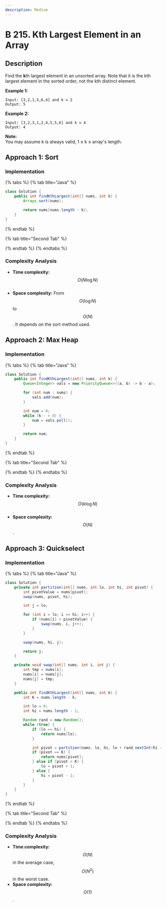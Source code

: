 ```yaml
---
description: Medium
---
```


# B 215. Kth Largest Element in an Array

## Description

Find the **k**th largest element in an unsorted array. Note that it is the kth largest element in the sorted order, not the kth distinct element.

**Example 1:**

```text
Input: [3,2,1,5,6,4] and k = 2
Output: 5
```

**Example 2:**

```text
Input: [3,2,3,1,2,4,5,5,6] and k = 4
Output: 4
```

**Note:**   
You may assume k is always valid, 1 ≤ k ≤ array's length.

## Approach 1: Sort

### Implementation

{% tabs %}
{% tab title="Java" %}
```java
class Solution {
    public int findKthLargest(int[] nums, int k) {
        Arrays.sort(nums);

        return nums[nums.length - k];
    }
}
```
{% endtab %}

{% tab title="Second Tab" %}

{% endtab %}
{% endtabs %}

### Complexity Analysis

* **Time complexity:** $$O(N\log{N})$$.
* **Space complexity:** From $$O(\log{N})$$ to $$O(N)$$. It depends on the sort method used.

## Approach 2: Max Heap

### Implementation

{% tabs %}
{% tab title="Java" %}
```java
class Solution {
    public int findKthLargest(int[] nums, int k) {
        Queue<Integer> vals = new PriorityQueue<>((a, b) -> b - a);

        for (int num : nums) {
            vals.add(num);
        }

        int num = 0;
        while (k-- > 0) {
            num = vals.poll();
        }

        return num;
    }
}
```
{% endtab %}

{% tab title="Second Tab" %}

{% endtab %}
{% endtabs %}

### Complexity Analysis

* **Time complexity:** $$O(k\log{N})$$.
* **Space complexity:** $$O(N)$$.

## Approach 3: Quickselect

### Implementation

{% tabs %}
{% tab title="Java" %}
```java
class Solution {
    private int partition(int[] nums, int lo, int hi, int pivot) {
        int pivotValue = nums[pivot];
        swap(nums, pivot, hi);

        int j = lo;

        for (int i = lo; i <= hi; i++) {
            if (nums[i] < pivotValue) {
                swap(nums, i, j++);
            }
        }

        swap(nums, hi, j);

        return j;
    }

    private void swap(int[] nums, int i, int j) {
        int tmp = nums[i];
        nums[i] = nums[j];
        nums[j] = tmp;
    }

    public int findKthLargest(int[] nums, int k) {
        int K = nums.length - k;

        int lo = 0;
        int hi = nums.length - 1;

        Random rand = new Random();
        while (true) {
            if (lo == hi) {
                return nums[lo];
            }

            int pivot = partition(nums, lo, hi, lo + rand.nextInt(hi - lo));
            if (pivot == K) {
                return nums[pivot];
            } else if (pivot < K) {
                lo = pivot + 1;
            } else {
                hi = pivot - 1;
            }
        }
    }
}
```
{% endtab %}

{% tab title="Second Tab" %}

{% endtab %}
{% endtabs %}

### Complexity Analysis

* **Time complexity:** $$O(N)$$ in the average case, $$O(N^2)$$ in the worst case.
* **Space complexity:** $$O(1)$$.

